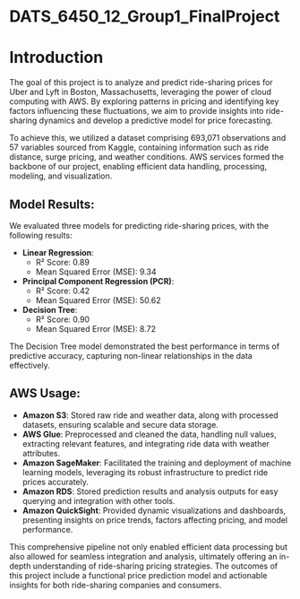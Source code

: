 # DATS_6450_12_Group1_FinalProject

# Introduction

The goal of this project is to analyze and predict ride-sharing prices for Uber and Lyft in Boston, Massachusetts, leveraging the power of cloud computing with AWS. By exploring patterns in pricing and identifying key factors influencing these fluctuations, we aim to provide insights into ride-sharing dynamics and develop a predictive model for price forecasting.

To achieve this, we utilized a dataset comprising 693,071 observations and 57 variables sourced from Kaggle, containing information such as ride distance, surge pricing, and weather conditions. AWS services formed the backbone of our project, enabling efficient data handling, processing, modeling, and visualization.

## Model Results:
We evaluated three models for predicting ride-sharing prices, with the following results:
- **Linear Regression**:
  - R² Score: 0.89
  - Mean Squared Error (MSE): 9.34
- **Principal Component Regression (PCR)**:
  - R² Score: 0.42
  - Mean Squared Error (MSE): 50.62
- **Decision Tree**:
  - R² Score: 0.90
  - Mean Squared Error (MSE): 8.72

The Decision Tree model demonstrated the best performance in terms of predictive accuracy, capturing non-linear relationships in the data effectively.

## AWS Usage:
- **Amazon S3**: Stored raw ride and weather data, along with processed datasets, ensuring scalable and secure data storage.
- **AWS Glue**: Preprocessed and cleaned the data, handling null values, extracting relevant features, and integrating ride data with weather attributes.
- **Amazon SageMaker**: Facilitated the training and deployment of machine learning models, leveraging its robust infrastructure to predict ride prices accurately.
- **Amazon RDS**: Stored prediction results and analysis outputs for easy querying and integration with other tools.
- **Amazon QuickSight**: Provided dynamic visualizations and dashboards, presenting insights on price trends, factors affecting pricing, and model performance.

This comprehensive pipeline not only enabled efficient data processing but also allowed for seamless integration and analysis, ultimately offering an in-depth understanding of ride-sharing pricing strategies. The outcomes of this project include a functional price prediction model and actionable insights for both ride-sharing companies and consumers.
